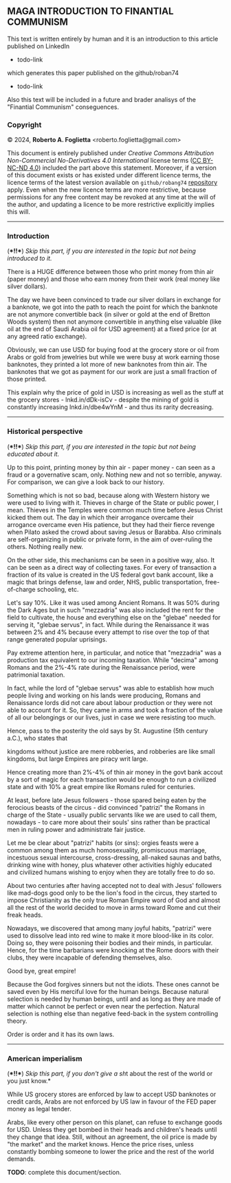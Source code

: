 ## MAGA INTRODUCTION TO FINANTIAL COMMUNISM

This text is written entirely by human and it is an introduction to this article published on LinkedIn 

* todo-link

which generates this paper published on the github/roban74

* todo-link

Also this text will be included in a future and brader analisys of the "Finantial Communism" conseguences.

### Copyright

&copy; 2024, **Roberto A. Foglietta** \<roberto.foglietta<span>@</span>gmail.com\>

This document is entirely published under *Creative Commons Attribution Non-Commercial No-Derivatives 4.0 International* license terms ([CC BY-NC-ND 4.0](https://creativecommons.org/licenses/by-nc-nd/4.0/)) included the part above this statement. Moreover, if a version of this document exists or has existed under different licence terms, the licence terms of the latest version available on `github/robang74` [repository](https://github.com/robang74/chatgpt-answered-prompts/) apply. Even when the new licence terms are more restrictive, because permissions for any free content may be revoked at any time at the will of the author, and updating a licence to be more restrictive explicitly implies this will.

---

### Introduction

(**\*!!\***) *Skip this part, if you are interested in the topic but not being introduced to it.*

There is a HUGE difference between those who print money from thin air (paper money) and those who earn money from their work (real money like silver dollars).

The day we have been convinced to trade our silver dollars in exchange for a banknote, we got into the path to reach the point for which the banknote are not anymore convertible back (in silver or gold at the end of Bretton Woods system) then not anymore convertible in anything else valuable (like oil at the end of Saudi Arabia oil for USD agreement) at a fixed price (or at any agreed ratio exchange).

Obviously, we can use USD for buying food at the grocery store or oil from Arabs or gold from jewelries but while we were busy at work earning those banknotes, they printed a lot more of new banknotes from thin air. The banknotes that we got as payment for our work are just a small fraction of those printed.

This explain why the price of gold in USD is increasing as well as the stuff at the grocery stores - lnkd.in/dDk-isCv - despite the mining of gold is constantly increasing lnkd.in/dbe4wYnM - and thus its rarity decreasing.

---

### Historical perspective

(**\*!!\***) *Skip this part, if you are interested in the topic but not being educated about it.*

Up to this point, printing money by thin air - paper money - can seen as a fraud or a governative scam, only. Nothing new and not so terrible, anyway. For comparison, we can give a look back to our history.

Something which is not so bad, because along with Western history we were used to living with it. Thieves in charge of the State or public power, I mean. Thieves in the Temples were common much time before Jesus Christ kicked them out. The day in which their arrogance overcame their arrogance overcame even His patience, but they had their fierce revenge when Pilato asked the crowd about saving Jesus or Barabba. Also criminals are self-organizing in public or private form, in the aim of over-ruling the others. Nothing really new.

On the other side, this mechanisms can be seen in a positive way, also. It can be seen as a direct way of collecting taxes. For every of transaction a fraction of its value is created in the US federal govt bank account, like a magic that brings defense, law and order, NHS, public transportation, free-of-charge schooling, etc.

Let's say 10%. Like it was used among Ancient Romans. It was 50% during the Dark Ages but in such "mezzadria" was also included the rent for the field to cultivate, the house and everything else on the "glebae" needed for serving it, "glebae servus", in fact. While during the Renaissance it was between 2% and 4% because every attempt to rise over the top of that range  generated popular uprisings.

Pay extreme attention here, in particular, and notice that "mezzadria" was a production tax equivalent to our incoming taxation. While "decima" among Romans and the 2%-4% rate during the Renaissance period, were patrimonial taxation.

In fact, while the lord of "glebae servus" was able to establish how much people living and working on his lands were producing, Romans and Renaissance lords did not care about labour production or they were not able to account for it. So, they came in arms and took a fraction of the value of all our belongings or our lives, just in case we were resisting too much.

Hence, pass to the posterity the old says by St. Augustine (5th century a.C.), who states that 

kingdoms without justice are mere robberies, and robberies are like small kingdoms, but large Empires are piracy writ large.

Hence creating more than 2%-4% of thin air money in the govt bank accout by a sort of magic for each transaction would be enough to run a civilized state and with 10% a great empire like Romans ruled for centuries.

At least, before late Jesus followers - those spared being eaten by the ferocious beasts of the circus - did convinced "patrizi" the Romans in charge of the State - usually public servants like we are used to call them, nowadays - to care more about their souls' sins rather than be practical men in ruling power and administrate fair justice.

Let me be clear about "patrizi" habits (or sins): orgies feasts were a common among them as much homosexuality, promiscuous marriage, incestuous sexual intercourse, cross-dressing, all-naked saunas and baths, drinking wine with honey, plus whatever other activities highly educated and civilized humans wishing to enjoy when they are totally free to do so.

About two centuries after having accepted not to deal with Jesus' followers like mad-dogs good only to be the lion's food in the circus, they started to impose Christianity as the only true Roman Empire word of God and almost all the rest of the world decided to move in arms toward Rome and cut their freak heads.

Nowadays, we discovered that among many joyful habits, "patrizi" were used to dissolve lead into red wine to make it more blood-like in its color. Doing so, they were poisoning their bodies and their minds, in particular. Hence, for the time barbarians were knocking at the Rome doors with their clubs, they were incapable of defending themselves, also. 

Good bye, great empire!

Because the God forgives sinners but not the idiots. These ones cannot be saved even by His merciful love for the human beings. Because natural selection is needed by human beings, until and as long as they are made of matter which cannot be perfect or even near the perfection. Natural selection is nothing else than negative feed-back in the system controlling theory.

Order is order and it has its own laws.

---

### American imperialism

(**\*!!\***) *Skip this part, if you don't give a sh*t about the rest of the world or you just know.*

While US grocery stores are enforced by law to accept USD banknotes or credit cards, Arabs are not enforced by US law in favour of the FED paper money as legal tender.

Arabs, like every other person on this planet, can refuse to exchange goods for USD. Unless they get bombed in their heads and children's heads until they change that idea. Still, without an agreement, the oil price is made by "the market" and the market knows. Hence the price rises, unless constantly bombing someone to lower the price and the rest of the world demands.

**TODO**: complete this document/section.
